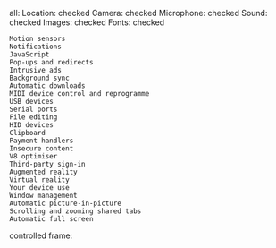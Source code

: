 all:
    Location: checked
    Camera: checked
    Microphone: checked
    Sound: checked
    Images: checked
    Fonts: checked
   
    Motion sensors
    Notifications
    JavaScript
    Pop-ups and redirects
    Intrusive ads
    Background sync
    Automatic downloads
    MIDI device control and reprogramme
    USB devices
    Serial ports
    File editing
    HID devices
    Clipboard
    Payment handlers
    Insecure content
    V8 optimiser
    Third-party sign-in
    Augmented reality
    Virtual reality
    Your device use
    Window management
    Automatic picture-in-picture
    Scrolling and zooming shared tabs
    Automatic full screen


controlled frame:
